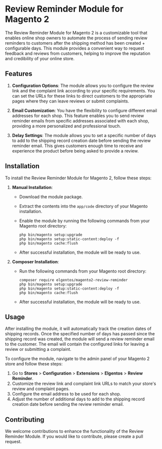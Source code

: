 # Review Reminder Module for Magento 2

The Review Reminder Module for Magento 2 is a customizable tool that enables online shop owners to automate the process of sending review reminders to customers after the shipping method has been created + configurable days. This module provides a convenient way to request feedback and reviews from customers, helping to improve the reputation and credibility of your online store.

## Features

1. **Configuration Options**: The module allows you to configure the review link and the complaint link according to your specific requirements. You can set the URLs for these links to direct customers to the appropriate pages where they can leave reviews or submit complaints.

2. **Email Customization**: You have the flexibility to configure different email addresses for each shop. This feature enables you to send review reminder emails from specific addresses associated with each shop, providing a more personalized and professional touch.

3. **Delay Settings**: The module allows you to set a specific number of days to add to the shipping record creation date before sending the review reminder email. This gives customers enough time to receive and experience the product before being asked to provide a review.

## Installation

To install the Review Reminder Module for Magento 2, follow these steps:

1. **Manual Installation**:
    - Download the module package.
    - Extract the contents into the `app/code` directory of your Magento installation.
    - Enable the module by running the following commands from your Magento root directory:

      ```
      php bin/magento setup:upgrade
      php bin/magento setup:static-content:deploy -f
      php bin/magento cache:flush
      ```

    - After successful installation, the module will be ready to use.

2. **Composer Installation**:
    - Run the following commands from your Magento root directory:

      ```
      composer require elgentos/magento2-review-reminder
      php bin/magento setup:upgrade
      php bin/magento setup:static-content:deploy -f
      php bin/magento cache:flush
      ```

    - After successful installation, the module will be ready to use.

## Usage

After installing the module, it will automatically track the creation dates of shipping records. Once the specified number of days has passed since the shipping record was created, the module will send a review reminder email to the customer. The email will contain the configured links for leaving a review or submitting a complaint.

To configure the module, navigate to the admin panel of your Magento 2 store and follow these steps:

1. Go to **Stores** > **Configuration** > **Extensions** > **Elgentos** > **Review Reminder**.
2. Customize the review link and complaint link URLs to match your store's review and complaint pages.
3. Configure the email address to be used for each shop.
4. Adjust the number of additional days to add to the shipping record creation date before sending the review reminder email.

## Contributing

We welcome contributions to enhance the functionality of the Review Reminder Module. If you would like to contribute, please create a pull request.
